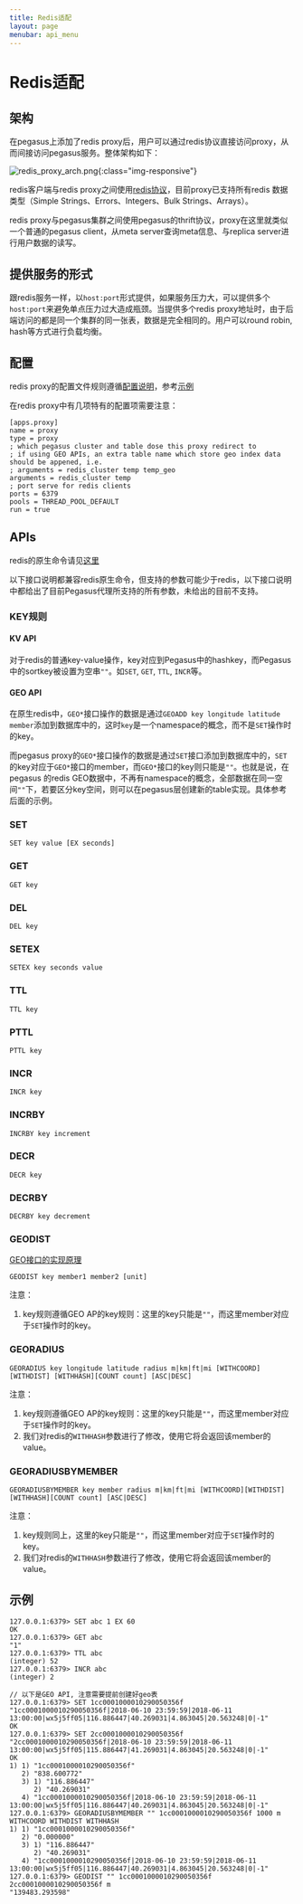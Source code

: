 ```yaml
---
title: Redis适配
layout: page
menubar: api_menu
---
```


# Redis适配

## 架构

在pegasus上添加了redis proxy后，用户可以通过redis协议直接访问proxy，从而间接访问pegasus服务。整体架构如下：

![redis_proxy_arch.png](/assets/images/redis_proxy_arch.png){:class="img-responsive"}

redis客户端与redis proxy之间使用[redis协议](https://redis.io/topics/protocol)，目前proxy已支持所有redis 数据类型（Simple Strings、Errors、Integers、Bulk Strings、Arrays）。

redis proxy与pegasus集群之间使用pegasus的thrift协议，proxy在这里就类似一个普通的pegasus client，从meta server查询meta信息、与replica server进行用户数据的读写。

## 提供服务的形式

跟redis服务一样，以``host:port``形式提供，如果服务压力大，可以提供多个``host:port``来避免单点压力过大造成瓶颈。当提供多个redis proxy地址时，由于后端访问的都是同一个集群的同一张表，数据是完全相同的。用户可以round robin, hash等方式进行负载均衡。

## 配置

redis proxy的配置文件规则遵循[配置说明](/administration/config)，参考[示例](https://github.com/XiaoMi/pegasus/blob/master/src/geo/bench/config.ini)

在redis proxy中有几项特有的配置项需要注意：

```
[apps.proxy]
name = proxy
type = proxy
; which pegasus cluster and table dose this proxy redirect to
; if using GEO APIs, an extra table name which store geo index data should be appened, i.e.
; arguments = redis_cluster temp temp_geo
arguments = redis_cluster temp
; port serve for redis clients
ports = 6379
pools = THREAD_POOL_DEFAULT
run = true
```

## APIs

redis的原生命令请见[这里](https://redis.io/commands) 

以下接口说明都兼容redis原生命令，但支持的参数可能少于redis，以下接口说明中都给出了目前Pegasus代理所支持的所有参数，未给出的目前不支持。

### KEY规则

#### KV API

对于redis的普通key-value操作，key对应到Pegasus中的hashkey，而Pegasus中的sortkey被设置为空串``""``。如`SET`,  `GET`, `TTL`, `INCR`等。

#### GEO API

在原生redis中，`GEO*`接口操作的数据是通过`GEOADD key longitude latitude member`添加到数据库中的，这时`key`是一个namespace的概念，而不是`SET`操作时的key。

而pegasus proxy的`GEO*`接口操作的数据是通过`SET`接口添加到数据库中的，`SET`的key对应于`GEO*`接口的member，而`GEO*`接口的key则只能是``""``。也就是说，在pegasus 的redis GEO数据中，不再有namespace的概念，全部数据在同一空间`""`下，若要区分key空间，则可以在pegasus层创建新的table实现。具体参考后面的示例。

### SET

```
SET key value [EX seconds]
```

### GET

```
GET key
```

### DEL

```
DEL key
```

### SETEX

```
SETEX key seconds value
```

### TTL

```
TTL key
```

### PTTL

```
PTTL key
```

### INCR

```
INCR key
```

### INCRBY

```
INCRBY key increment
```

### DECR

```
DECR key
```

### DECRBY

```
DECRBY key decrement
```

### GEODIST

[GEO接口的实现原理](geo)

```
GEODIST key member1 member2 [unit]
```

注意：  

1. key规则遵循GEO AP的key规则：这里的key只能是``""``，而这里member对应于`SET`操作时的key。

### GEORADIUS

```
GEORADIUS key longitude latitude radius m|km|ft|mi [WITHCOORD][WITHDIST] [WITHHASH][COUNT count] [ASC|DESC]
```

注意：  
1. key规则遵循GEO AP的key规则：这里的key只能是``""``，而这里member对应于`SET`操作时的key。  
2. 我们对redis的``WITHHASH``参数进行了修改，使用它将会返回该member的value。

### GEORADIUSBYMEMBER

```
GEORADIUSBYMEMBER key member radius m|km|ft|mi [WITHCOORD][WITHDIST] [WITHHASH][COUNT count] [ASC|DESC]
```

注意：  
1. key规则同上，这里的key只能是``""``，而这里member对应于`SET`操作时的key。  
2. 我们对redis的``WITHHASH``参数进行了修改，使用它将会返回该member的value。

## 示例

```
127.0.0.1:6379> SET abc 1 EX 60
OK
127.0.0.1:6379> GET abc
"1"
127.0.0.1:6379> TTL abc
(integer) 52
127.0.0.1:6379> INCR abc
(integer) 2

// 以下是GEO API, 注意需要提前创建好geo表
127.0.0.1:6379> SET 1cc0001000010290050356f "1cc0001000010290050356f|2018-06-10 23:59:59|2018-06-11 13:00:00|wx5j5ff05|116.886447|40.269031|4.863045|20.563248|0|-1"
OK
127.0.0.1:6379> SET 2cc0001000010290050356f "2cc0001000010290050356f|2018-06-10 23:59:59|2018-06-11 13:00:00|wx5j5ff05|115.886447|41.269031|4.863045|20.563248|0|-1"
OK
1) 1) "1cc0001000010290050356f"
   2) "838.600772"
   3) 1) "116.886447"
      2) "40.269031"
   4) "1cc0001000010290050356f|2018-06-10 23:59:59|2018-06-11 13:00:00|wx5j5ff05|116.886447|40.269031|4.863045|20.563248|0|-1"
127.0.0.1:6379> GEORADIUSBYMEMBER "" 1cc0001000010290050356f 1000 m WITHCOORD WITHDIST WITHHASH
1) 1) "1cc0001000010290050356f"
   2) "0.000000"
   3) 1) "116.886447"
      2) "40.269031"
   4) "1cc0001000010290050356f|2018-06-10 23:59:59|2018-06-11 13:00:00|wx5j5ff05|116.886447|40.269031|4.863045|20.563248|0|-1"
127.0.0.1:6379> GEODIST "" 1cc0001000010290050356f 2cc0001000010290050356f m
"139483.293598"
```
